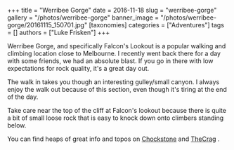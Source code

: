 +++
title = "Werribee Gorge"
date = 2016-11-18
slug = "werribee-gorge"
gallery = "/photos/werribee-gorge"
banner_image = "/photos/werribee-gorge/20161115_150701.jpg"
[taxonomies]
categories = ["Adventures"]
tags = []
authors = ["Luke Frisken"]
+++

Werribee Gorge, and specifically Falcon's Lookout is a popular walking
and climbing location close to Melbourne. I recently went back there for
a day with some friends, we had an absolute blast. If you go in there
with low expectations for rock quality, it's a great day out.

The walk in takes you though an interesting gulley/small canyon. I
always enjoy the walk out because of this section, even though it's
tiring at the end of the day.

Take care near the top of the cliff at Falcon's lookout because there is
quite a bit of small loose rock that is easy to knock down onto climbers
standing below.

You can find heaps of great info and topos on
[Chockstone](http://www.chockstone.org/werribee-gorge/werribee.htm) and
[TheCrag](https://www.thecrag.com/climbing/australia/werribee-gorge) .
